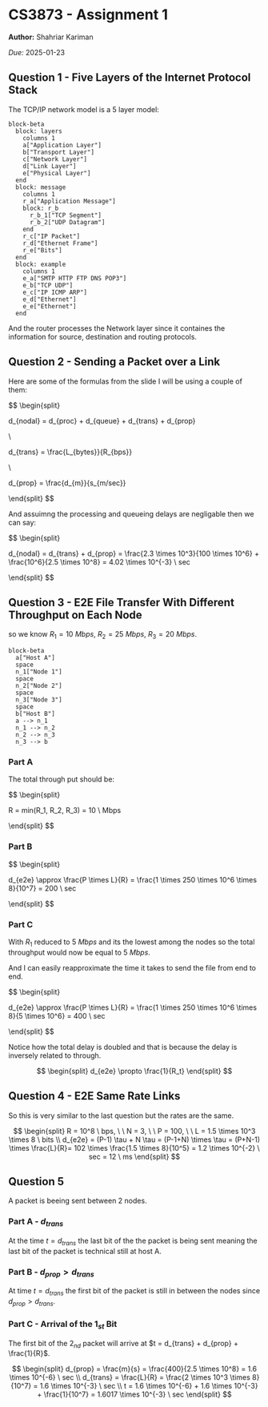 # CS3873 - Assignment 1

**Author:** Shahriar Kariman

*Due:* 2025-01-23

## Question 1 - Five Layers of the Internet Protocol Stack

The TCP/IP network model is a 5 layer model:

```mermaid
block-beta
  block: layers
    columns 1
    a["Application Layer"]
    b["Transport Layer"]
    c["Network Layer"]
    d["Link Layer"]
    e["Physical Layer"]
  end
  block: message
    columns 1
    r_a["Application Message"]
    block: r_b
      r_b_1["TCP Segment"]
      r_b_2["UDP Datagram"]
    end
    r_c["IP Packet"]
    r_d["Ethernet Frame"]
    r_e["Bits"]
  end
  block: example
    columns 1
    e_a["SMTP HTTP FTP DNS POP3"]
    e_b["TCP UDP"]
    e_c["IP ICMP ARP"]
    e_d["Ethernet"]
    e_e["Ethernet"]
  end
```

And the router processes the Network layer since it containes the information for source, destination and routing protocols.

## Question 2 - Sending a Packet over a Link

Here are some of the formulas from the slide I will be using a couple of them:

$$
\begin{split}

d_{nodal} = d_{proc} + d_{queue} + d_{trans} + d_{prop}

\\

d_{trans} = \frac{L_{bytes}}{R_{bps}}

\\

d_{prop} = \frac{d_{m}}{s_{m/sec}}

\end{split}
$$

And assuimng the processing and queueing delays are negligable then we can say:

$$
\begin{split}

d_{nodal} = d_{trans} + d_{prop} = \frac{2.3 \times 10^3}{100 \times 10^6} + \frac{10^6}{2.5 \times 10^8} = 4.02 \times 10^{-3} \ sec

\end{split}
$$

## Question 3 - E2E File Transfer With Different Throughput on Each Node

so we know $R_1 = 10 \ Mbps$, $R_2 = 25 \ Mbps$, $R_3 = 20 \ Mbps$.

```mermaid
block-beta
  a["Host A"]
  space
  n_1["Node 1"]
  space
  n_2["Node 2"]
  space
  n_3["Node 3"]
  space
  b["Host B"]
  a --> n_1
  n_1 --> n_2
  n_2 --> n_3
  n_3 --> b
```

### Part A

The total through put should be:

$$
\begin{split}

R = min(R_1, R_2, R_3) = 10 \ Mbps

\end{split}
$$

### Part B

$$
\begin{split}

d_{e2e} \approx \frac{P \times L}{R} = \frac{1 \times 250 \times 10^6 \times 8}{10^7} = 200 \ sec

\end{split}
$$

### Part C

With $R_1$ reduced to $5 \ Mbps$ and its the lowest among the nodes so the total throughput would now be equal to $5 \ Mbps$.

And I can easily reapproximate the time it takes to send the file from end to end.

$$
\begin{split}

d_{e2e} \approx \frac{P \times L}{R} = \frac{1 \times 250 \times 10^6 \times 8}{5 \times 10^6} = 400 \ sec

\end{split}
$$

Notice how the total delay is doubled and that is because the delay is inversely related to through.

$$
\begin{split}
d_{e2e} \propto \frac{1}{R_t}
\end{split}
$$

## Question 4 - E2E Same Rate Links

So this is very similar to the last question but the rates are the same.

$$
\begin{split}
R = 10^8 \ bps, \ \ N = 3, \ \ P = 100, \ \ L = 1.5 \times 10^3 \times 8 \ bits
\\
d_{e2e} = (P-1) \tau + N \tau = (P-1+N) \times \tau = (P+N-1) \times \frac{L}{R}=
102 \times \frac{1.5 \times 8}{10^5} = 1.2 \times 10^{-2} \ sec = 12 \ ms
\end{split}
$$

## Question 5

A packet is beeing sent between 2 nodes.

### Part A - $d_{trans}$

At the time $t = d_{trans}$ the last bit of the the packet is being sent meaning the last bit of the packet is technical still at host A.

### Part B - $d_{prop} > d_{trans}$

At time $t = d_{trans}$ the first bit of the packet is still in between the nodes since $d_{prop} > d_{trans}$.

### Part C - Arrival of the $1_{st}$ Bit

The first bit of the $2_{nd}$ packet will arrive at $t = d_{trans} + d_{prop} + \frac{1}{R}$.

$$
\begin{split}
d_{prop} = \frac{m}{s} = \frac{400}{2.5 \times 10^8} = 1.6 \times 10^{-6} \ sec
\\
d_{trans} = \frac{L}{R} = \frac{2 \times 10^3 \times 8}{10^7} = 1.6 \times 10^{-3} \ sec
\\
t = 1.6 \times 10^{-6} + 1.6 \times 10^{-3} + \frac{1}{10^7} = 1.6017 \times 10^{-3} \ sec
\end{split}
$$
